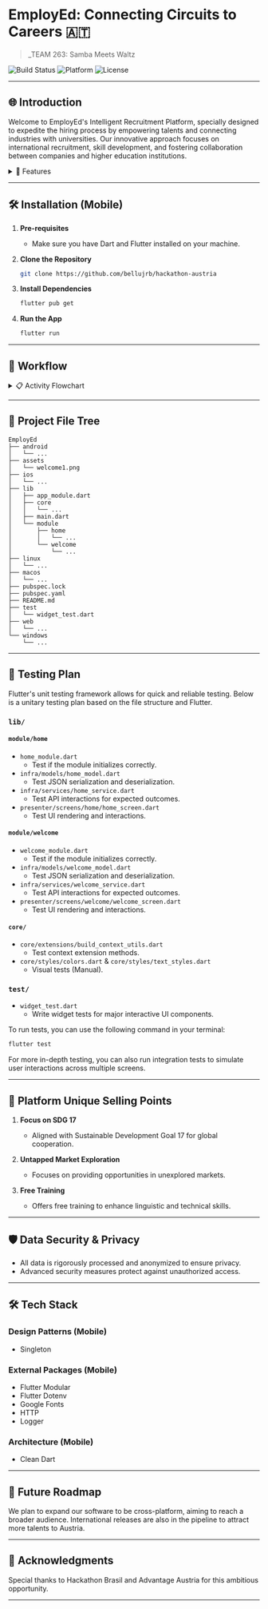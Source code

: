 # EmployEd: Connecting Circuits to Careers 🇦🇹

> _TEAM 263: Samba Meets Waltz

![Build Status](https://img.shields.io/badge/Build-Passing-brightgreen)
![Platform](https://img.shields.io/badge/Platform-Mobile-blue)
![License](https://img.shields.io/badge/License-MIT-green)

---

## 🌐 Introduction

Welcome to EmployEd's Intelligent Recruitment Platform, specially designed to expedite the hiring process by empowering talents and connecting industries with universities. Our innovative approach focuses on international recruitment, skill development, and fostering collaboration between companies and higher education institutions.

<details>
<summary>🌟 Features</summary>

### 🔹 Automatic Europass Resume Converter
Automatically convert your resumes into the Europass format through integration with platforms like LinkedIn.

### 🔹 Skill Compatibility Analyzer
Evaluate your skills against available job openings and receive a report on areas for improvement.

### 🔹 Training Trails for Different Levels
Free training modules to boost your language skills and give you a competitive edge in the job market.

</details>

---

## 🛠 Installation (Mobile)

1. **Pre-requisites**
    - Make sure you have Dart and Flutter installed on your machine.

2. **Clone the Repository**

    ```bash
    git clone https://github.com/bellujrb/hackathon-austria
    ```

3. **Install Dependencies**

    ```bash
    flutter pub get
    ```

4. **Run the App**

    ```bash
    flutter run
    ```

---

## 🔄 Workflow

<details>
<summary>📋 Activity Flowchart</summary>

The system features integrate into a workflow that allows companies to forecast growth and actively participate in talent formation. 

1. **User Registration**
    - Both talents and companies register on the platform.
  
2. **Europass Resume Creation**
    - Import resumes from platforms like LinkedIn.
  
3. **Skill Compatibility Analysis**
    - Use the Skill Compatibility Analyzer for skill assessment.
  
4. **Training and Improvement**
    - Access Training Trails to enhance skills.
  
5. **Company Collaboration**
    - Companies can search for talents based on specific needs.

</details>

---

## 📂 Project File Tree

```
EmployEd
├── android
│   └── ...
├── assets
│   └── welcome1.png
├── ios
│   └── ...
├── lib
│   ├── app_module.dart
│   ├── core
│   │   └── ...
│   ├── main.dart
│   └── module
│       ├── home
│       │   └── ...
│       └── welcome
│           └── ...
├── linux
│   └── ...
├── macos
│   └── ...
├── pubspec.lock
├── pubspec.yaml
├── README.md
├── test
│   └── widget_test.dart
├── web
│   └── ...
└── windows
    └── ...
```

---

## 🧪 Testing Plan

Flutter's unit testing framework allows for quick and reliable testing. Below is a unitary testing plan based on the file structure and Flutter.

### `lib/`

#### `module/home`

- `home_module.dart`
    - Test if the module initializes correctly.
- `infra/models/home_model.dart`
    - Test JSON serialization and deserialization.
- `infra/services/home_service.dart`
    - Test API interactions for expected outcomes.
- `presenter/screens/home/home_screen.dart`
    - Test UI rendering and interactions.
  
#### `module/welcome`

- `welcome_module.dart`
    - Test if the module initializes correctly.
- `infra/models/welcome_model.dart`
    - Test JSON serialization and deserialization.
- `infra/services/welcome_service.dart`
    - Test API interactions for expected outcomes.
- `presenter/screens/welcome/welcome_screen.dart`
    - Test UI rendering and interactions.

#### `core/`

- `core/extensions/build_context_utils.dart`
    - Test context extension methods.
- `core/styles/colors.dart` & `core/styles/text_styles.dart`
    - Visual tests (Manual).

### `test/`

- `widget_test.dart`
    - Write widget tests for major interactive UI components.

To run tests, you can use the following command in your terminal:

```bash
flutter test
```

For more in-depth testing, you can also run integration tests to simulate user interactions across multiple screens.

---

## 💎 Platform Unique Selling Points

1. **Focus on SDG 17**
    - Aligned with Sustainable Development Goal 17 for global cooperation.

2. **Untapped Market Exploration**
    - Focuses on providing opportunities in unexplored markets.

3. **Free Training**
    - Offers free training to enhance linguistic and technical skills.

---

## 🛡 Data Security & Privacy

- All data is rigorously processed and anonymized to ensure privacy.
- Advanced security measures protect against unauthorized access.

---

## 🛠 Tech Stack

### Design Patterns (Mobile)
- Singleton

### External Packages (Mobile)
- Flutter Modular
- Flutter Dotenv
- Google Fonts
- HTTP
- Logger

### Architecture (Mobile)
- Clean Dart

---

## 🌈 Future Roadmap

We plan to expand our software to be cross-platform, aiming to reach a broader audience. International releases are also in the pipeline to attract more talents to Austria.

---

## 🙏 Acknowledgments

Special thanks to Hackathon Brasil and Advantage Austria for this ambitious opportunity.

---
